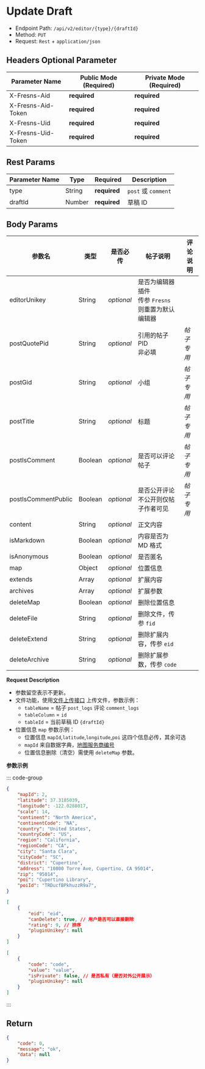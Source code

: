 # Update Draft

- Endpoint Path: `/api/v2/editor/{type}/{draftId}`
- Method: `PUT`
- Request: `Rest` + `application/json`

## Headers Optional Parameter

| Parameter Name | Public Mode (Required) | Private Mode (Required) |
| --- | --- | --- |
| X-Fresns-Aid | **required** | **required** |
| X-Fresns-Aid-Token | **required** | **required** |
| X-Fresns-Uid | **required** | **required** |
| X-Fresns-Uid-Token | **required** | **required** |

## Rest Params

| Parameter Name | Type | Required | Description |
| --- | --- | --- | --- |
| type | String | **required** | `post` 或 `comment` |
| draftId | Number | **required** | 草稿 ID |

## Body Params

| 参数名 | 类型 | 是否必传 | **帖子**说明 | **评论**说明 |
| --- | --- | --- | --- | --- |
| editorUnikey | String | *optional* | 是否为编辑器插件<br>传参 `Fresns` 则重置为默认编辑器 |  |
| postQuotePid | String | *optional* | 引用的帖子 PID<br>非必填 | *帖子专用* |
| postGid | String | *optional* | 小组 | *帖子专用* |
| postTitle | String | *optional* | 标题 | *帖子专用* |
| postIsComment | Boolean | *optional* | 是否可以评论帖子 | *帖子专用* |
| postIsCommentPublic | Boolean | *optional* | 是否公开评论<br>不公开则仅帖子作者可见 | *帖子专用* |
| content | String | *optional* | 正文内容 |  |
| isMarkdown | Boolean | *optional* | 内容是否为 MD 格式 |  |
| isAnonymous | Boolean | *optional* | 是否匿名 |  |
| map | Object | *optional* | 位置信息 |  |
| extends | Array | *optional* | 扩展内容 |  |
| archives | Array | *optional* | 扩展参数 |
| deleteMap | Boolean | *optional* | 删除位置信息 |  |
| deleteFile | String | *optional* | 删除文件，传参 `fid` |  |
| deleteExtend | String | *optional* | 删除扩展内容，传参 `eid` |  |
| deleteArchive | String | *optional* | 删除扩展参数，传参 `code` |  |

**Request Description**

- 参数留空表示不更新。
- 文件功能，使用[文件上传接口](../common/upload-file.md) 上传文件，参数示例：
    - `tableName` = 帖子 `post_logs` 评论 `comment_logs`
    - `tableColumn` = `id`
    - `tableId` = 当前草稿 ID `{draftId}`
- 位置信息 `map` 参数示例：
    - 位置信息 `mapId`,`latitude`,`longitude`,`poi` 这四个信息必传，其余可选
    - `mapId` 来自数据字典，[地图服务商编号](../../database/dictionary/maps.md)
    - 位置信息删除（清空）需使用 `deleteMap` 参数。

**参数示例**

::: code-group
```json [位置信息示例]
{
    "mapId": 2,
    "latitude": 37.3185039,
    "longitude": -122.0288017,
    "scale": 14,
    "continent": "North America",
    "continentCode": "NA",
    "country": "United States",
    "countryCode": "US",
    "region": "California",
    "regionCode": "CA",
    "city": "Santa Clara",
    "cityCode": "SC",
    "district": "Cupertino",
    "address": "10800 Torre Ave, Cupertino, CA 95014",
    "zip": "95014",
    "poi": "Cupertino Library",
    "poiId": "TRDucfBPkhuzzR9a7",
}
```

```json [扩展内容示例]
[
    {
        "eid": "eid",
        "canDelete": true, // 用户是否可以直接删除
        "rating": 9, // 排序
        "pluginUnikey": null
    }
]
```

```json [扩展参数示例]
[
    {
        "code": "code",
        "value": "value",
        "isPrivate": false, // 是否私有（是否对外公开展示）
        "pluginUnikey": null
    }
]
```
:::

## Return

```json
{
    "code": 0,
    "message": "ok",
    "data": null
}
```
